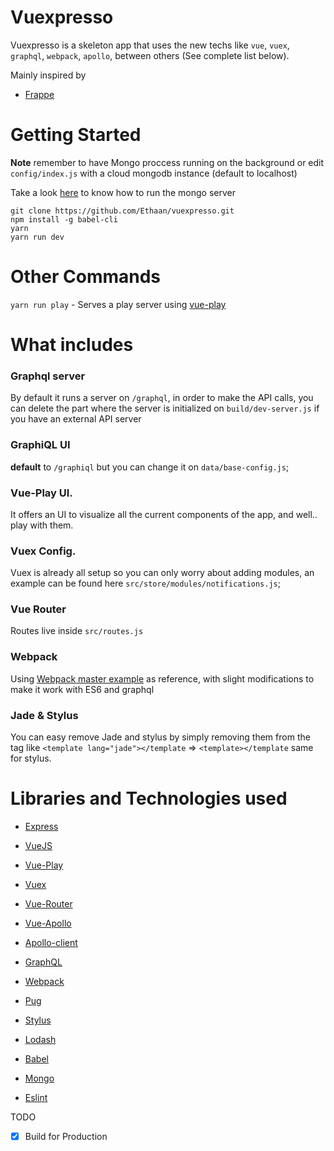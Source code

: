 # Vuexpresso

Vuexpresso is a skeleton app that uses the new techs like
 `vue`, `vuex`, `graphql`, `webpack`, `apollo`, between others (See complete list below).

Mainly inspired by

* [Frappe](https://github.com/dweldon/frappe)

# Getting Started

**Note** remember to have Mongo proccess running on the background or edit `config/index.js` with a cloud mongodb instance (default to localhost)

Take a look [here](https://docs.mongodb.com/manual/tutorial/manage-mongodb-processes/) to know how to run the mongo server

```
git clone https://github.com/Ethaan/vuexpresso.git
npm install -g babel-cli
yarn
yarn run dev
```

# Other Commands

`yarn run play` - Serves a play server using [vue-play](https://github.com/vue-play/vue-play)

# What includes

### Graphql server

By default it runs a server on `/graphql`, in order to make the API calls, you can delete the part where the server is initialized on `build/dev-server.js` if you have an external API server

### GraphiQL UI
**default** to `/graphiql` but you can change it on `data/base-config.js`;

### Vue-Play UI.

It offers an UI to visualize all the current components of the app, and well.. play with them.

### Vuex Config.

Vuex is already all setup so you can only worry about adding modules, an example can be found here `src/store/modules/notifications.js`;

### Vue Router

Routes live inside `src/routes.js`

### Webpack

Using [Webpack master example](https://github.com/vuejs-templates/webpack/tree/master/template) as reference, with slight modifications to make it work with ES6 and graphql

### Jade & Stylus

You can easy remove Jade and stylus by simply removing them from the tag like `<template lang="jade"></template` => `<template></template` same for stylus.

# Libraries and Technologies used

* [Express](http://expressjs.com/)

* [VueJS](https://vuejs.org/)

* [Vue-Play](https://github.com/vue-play/vue-play)

* [Vuex](https://github.com/vuejs/vuex)

* [Vue-Router](https://github.com/vuejs/vue-router)

* [Vue-Apollo](https://github.com/Akryum/vue-apollo)

* [Apollo-client](http://dev.apollodata.com/)

* [GraphQL](http://facebook.github.io/graphql/)

* [Webpack](https://github.com/webpack/webpack)

* [Pug](https://github.com/pugjs/pug)

* [Stylus](https://github.com/stylus/stylus)

* [Lodash](https://github.com/lodash/lodash)

* [Babel](https://github.com/babel/babel)

* [Mongo](https://github.com/mongodb/mongo)

* [Eslint](https://github.com/eslint/eslint)

TODO

- [x] Build for Production
